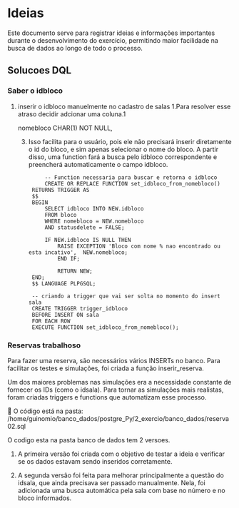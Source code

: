# Ideias 
Este documento serve para registrar ideias e informações importantes durante o desenvolvimento do exercício, permitindo maior facilidade na busca de dados ao longo de todo o processo.

## Solucoes DQL

### Saber o idbloco
1. inserir o idbloco manuelmente no cadastro de salas
    1.Para resolver esse atraso decidir adcionar uma coluna.1

     nomebloco CHAR(1) NOT NULL,

    3. Isso facilita para o usuário, pois ele não precisará inserir diretamente o id do bloco, e sim apenas selecionar o nome do bloco. A partir disso, uma function fará a busca pelo idbloco correspondente e preencherá automaticamente o campo idbloco.

                -- Function necessaria para buscar e retorna o idbloco
                CREATE OR REPLACE FUNCTION set_idbloco_from_nomebloco()
            RETURNS TRIGGER AS 
            $$
            BEGIN
                SELECT idbloco INTO NEW.idbloco
                FROM bloco
                WHERE nomebloco = NEW.nomebloco
                AND statusdelete = FALSE;

                IF NEW.idbloco IS NULL THEN
                    RAISE EXCEPTION 'Bloco com nome % nao encontrado ou esta incativo',  NEW.nomebloco;
                    END IF;

                    RETURN NEW;
            END;
            $$ LANGUAGE PLPGSQL;
             
            -- criando a trigger que vai ser solta no momento do insert sala
            CREATE TRIGGER trigger_idbloco
            BEFORE INSERT ON sala
            FOR EACH ROW 
            EXECUTE FUNCTION set_idbloco_from_nomebloco();

### Reservas trabalhoso

Para fazer uma reserva, são necessários vários INSERTs no banco. Para facilitar os testes e simulações, foi criada a função inserir_reserva.

Um dos maiores problemas nas simulações era a necessidade constante de fornecer os IDs (como o idsala). Para tornar as simulações mais realistas, foram criadas triggers e functions que automatizam esse processo.

📂 O código está na pasta:
/home/guinomio/banco_dados/postgre_Py/2_exercio/banco_dados/reserva02.sql

O codigo esta na pasta banco de dados tem 2 versoes. 

1. A primeira versão foi criada com o objetivo de testar a ideia e verificar se os dados estavam sendo inseridos corretamente.

2. A segunda versão foi feita para melhorar principalmente a questão do idsala, que ainda precisava ser passado manualmente. Nela, foi adicionada uma busca automática pela sala com base no número e no bloco informados.

